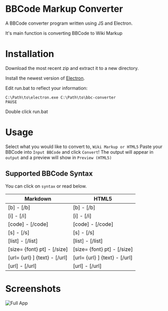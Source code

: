 # BBCode Markup Converter
A BBCode converter program written using JS and Electron.

It's main function is converting BBCode to Wiki Markup

# Installation
Download the most recent zip and extract it to a new directory.

Install the newest version of [Electron](https://github.com/electron/electron/releases).

Edit run.bat to reflect your information:

```batch
C:\Path\to\electron.exe C:\Path\to\bbc-converter
PAUSE
```

Double click run.bat

# Usage
Select what you would like to convert to, `Wiki Markup or HTML5`
Paste your BBCode into `Input BBCode` and click `Convert`!
The output will appear in `output` and a preview will show in `Preview (HTML5)`

## Supported BBCode Syntax
You can click on `syntax` or read below.

Markdown | HTML5
------------ | -------------
[b] - [/b] | [b] - [/b]
[i] - [/i] | [i] - [/i]
[code] - [/code] | [code] - [/code]
[s] - [/s] | [s] - [/s]
[list] - [/list] | [list] - [/list]
[size= {font} pt] - [/size] | [size= {font} pt] - [/size]
[url= {url} ] {text} - [/url] | [url= {url} ] {text} - [/url]
[url] - [/url] | [url] - [/url]

# Screenshots
![Full App](http://i.imgur.com/SOk466A.png)
